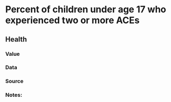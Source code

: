 # Percent of children under age 17 who experienced two or more ACEs

## Health

### Value

### Data

### Source

### Notes: